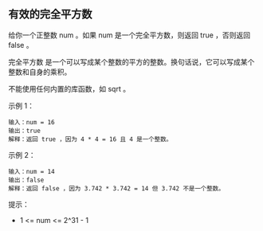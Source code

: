 ## 有效的完全平方数

给你一个正整数 num 。如果 num 是一个完全平方数，则返回 true ，否则返回 false 。

完全平方数 是一个可以写成某个整数的平方的整数。换句话说，它可以写成某个整数和自身的乘积。

不能使用任何内置的库函数，如 sqrt 。

示例 1：

```
输入：num = 16
输出：true
解释：返回 true ，因为 4 * 4 = 16 且 4 是一个整数。
```

示例 2：

```
输入：num = 14
输出：false
解释：返回 false ，因为 3.742 * 3.742 = 14 但 3.742 不是一个整数。
```

提示：

* 1 <= num <= 2^31 - 1